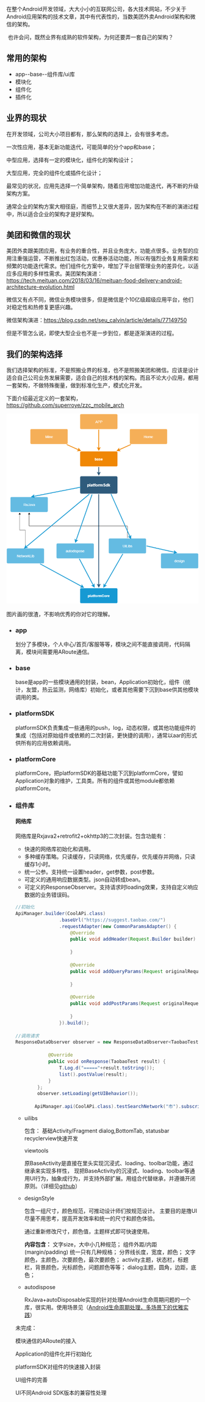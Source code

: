 ​	在整个Android开发领域，大大小小的互联网公司，各大技术网站，不少关于Android应用架构的技术文章，其中有代表性的，当数美团外卖Android架构和微信的架构。

​	也许会问，既然业界有成熟的软件架构，为何还要弄一套自己的架构？

## 常用的架构

- app--base--组件库/ui库
- 模块化
- 组件化
- 插件化

## 业界的现状

在开发领域，公司大小项目都有，那么架构的选择上，会有很多考虑。

一次性应用，基本无新功能迭代，可能简单的分个app和base；

中型应用，选择有一定的模块化，组件化的架构设计；

大型应用，完全的组件化或插件化设计；



最常见的状况，应用先选择一个简单架构，随着应用增加功能迭代，再不断的升级架构方案。

通常企业的架构方案大相径庭，而细节上又很大差异，因为架构在不断的演进过程中，所以适合企业的架构才是好架构。

## 美团和微信的现状

美团外卖跟美团应用，有业务的重合性，并且业务庞大，功能点很多。业务型的应用注重强运营，不断推出红包活动，优惠券活动功能，所以有强烈业务复用需求和频繁的功能迭代需求。他们组件化方案中，增加了平台层管理业务的差异化，以适应多应用的多样性需求。美团架构演进：https://tech.meituan.com/2018/03/16/meituan-food-delivery-android-architecture-evolution.html

微信又有点不同，微信业务模块很多，但是微信是个10亿级超级应用平台，他们对稳定性和热修复更感兴趣。

微信架构演进：https://blog.csdn.net/seu_calvin/article/details/77149750

但是不管怎么说，即使大型企业也不是一步到位，都是逐渐演进的过程。

## 我们的架构选择

我们选择架构的标准，不是照搬业界的标准，也不是照搬美团和微信。应该是设计适合自己公司业务发展需要，适合自己的技术栈的架构。而且不论大小应用，都用一套架构，不做特殊衡量，做到标准化生产，模式化开发。

下面介绍最近定义的一套架构，https://github.com/superroye/zzc_mobile_arch

![架构依赖关系图](https://raw.githubusercontent.com/superroye/zzc_mobile_arch/master/doc/%E6%9E%B6%E6%9E%84%E5%9B%BE20190201.png)

图片画的很渣，不影响优秀的你对它的理解。

- ### app

  划分了多模块，个人中心/首页/客服等等，模块之间不能直接调用，代码隔离，模块间需要用ARoute通信。

- ### base

  base是app的一些模块通用的封装，bean，Application初始化，组件（统计，友盟，热云监测，网络库）初始化，或者其他需要下沉到base供其他模块调用的类。

- ### platformSDK

  platformSDK负责集成一些通用的push，log，动态权限，或其他功能组件的集成（包括对原始组件或依赖的二次封装，更快捷的调用），通常以aar的形式供所有的应用依赖调用。

- ### platformCore

  platformCore，把platformSDK的基础功能下沉到platformCore，譬如Application对象的维护，工具类。所有的组件或其他module都依赖platformCore。

- ### 组件库

  #### 网络库

  网络库是Rxjava2+retrofit2+okhttp3的二次封装。包含功能有：

  - 快速的网络库初始化和调用。
  - 多种缓存策略。只读缓存，只读网络，优先缓存，优先缓存并网络，只读缓存1小时。
  - 统一公参。支持统一设置header，get参数，post参数。
  - 可定义的通用响应数据类型。json自动转成bean。
  - 可定义的ResponseObserver。支持请求时loading效果，支持自定义响应数据的业务错误码。

  ```java
  //初始化
  ApiManager.builder(CoolAPi.class)
                  .baseUrl("https://suggest.taobao.com/")
                  .requestAdapter(new CommonParamsAdapter() {
                      @Override
                      public void addHeader(Request.Builder builder) {
  
                      }
  
                      @Override
                      public void addQueryParams(Request originalRequest,      HttpUrl.Builder httpUrlBuilder) {
  
                      }
  
                      @Override
                      public void addPostParams(Request originalRequest, Request.Builder requestBuilder) {
  
                      }
                  }).build();
  
  //调用请求
  ResponseDataObserver observer = new ResponseDataObserver<TaobaoTest>(this){
  
              @Override
              public void onResponse(TaobaoTest result) {
                  T.Log.d("====="+result.toString());
                  list().postValue(result);
              }
          };
          observer.setLoading(getUIBehavior());
  
         ApiManager.api(CoolAPi.class).testSearchNetwork("市").subscribe(observer);
  ```



  - uilibs

    包含：
    基础Activity/Fragment
    dialog,BottomTab, statusbar
    recyclerview快速开发

    viewtools



    原BaseActivity是直接在里头实现沉浸式、loading、toolbar功能，通过继承来实现多样性，
    现把BaseActivity的沉浸式、loading、toolbar等通用UI行为，抽象成行为，并支持外部扩展。用组合代替继承，并遵循开闭原则。（详细见[github](https://github.com/superroye/zzc_mobile_arch)）

  - designStyle

    包含一组尺寸，颜色规范，可推动设计师们按规范设计。
    主要目的是撸UI尽量不用思考，提高开发效率和统一的尺寸和颜色体验。

    通过重新修改尺寸，颜色值，主题样式即可快速使用。

    **内容包含：**
    文字size，大中小几种规范；
    组件外距/内距(margin/padding) 统一只有几种规格；
    分界线长度，宽度，颜色；
    文字颜色，主颜色，次要颜色，最次要颜色；
    activity主题，状态栏，标题栏，背景颜色，光标颜色，问题颜色等等；
    dialog主题，圆角，边距，底色；

  - autodispose

    RxJava+autoDisposable实现的针对处理Android生命周期问题的一个库，很实用。使用场景见（[Android生命周期处理，多场景下的优雅实践](https://www.jianshu.com/p/147299a9a16d)）



  未完成：

  模块通信的ARoute的接入

  Application的组件化并行初始化

  platformSDK对组件的快速接入封装

  UI组件的完善

  UI不同Android SDK版本的兼容性处理







